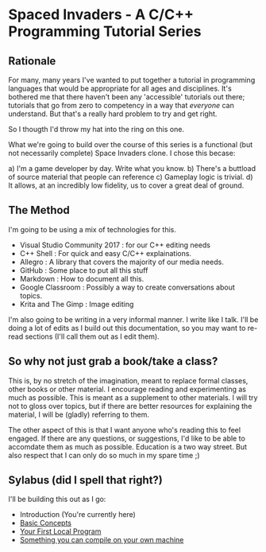 # Spaced Invaders - A C/C++ Programming Tutorial Series

## Rationale

For many, many years I've wanted to put together a tutorial in programming languages that would be appropriate for all ages and disciplines. It's bothered me that there haven't been any 'accessible' tutorials out there; tutorials that go from zero to competency in a way that _everyone_ can understand. But that's a really hard problem to try and get right.

So I thougth I'd throw my hat into the ring on this one.

What we're going to build over the course of this series is a functional (but not necessarily complete) Space Invaders clone. I chose this becase:

a) I'm a game developer by day. Write what you know.
b) There's a buttload of source material that people can reference
c) Gameplay logic is trivial.
d) It allows, at an incredibly low fidelity, us to cover a great deal of ground.

## The Method

I'm going to be using a mix of technologies for this.

- Visual Studio Community 2017 : for our C++ editing needs
- C++ Shell : For quick and easy C/C++ explainations.
- Allegro : A library that covers the majority of our media needs.
- GitHub : Some place to put all this stuff
- Markdown : How to document all this.
- Google Classroom : Possibly a way to create conversations about topics.
- Krita and The Gimp : Image editing

I'm also going to be writing in a very informal manner. I write like I talk. I'll be doing a lot of edits as I build out this documentation, so you may want to re-read sections (I'll call them out as I edit them).

## So why not just grab a book/take a class?

This is, by no stretch of the imagination, meant to replace formal classes, other books or other material. I encourage reading and experimenting as much as possible. This is meant as a supplement to other materials. I will try not to gloss over topics, but if there are better resources for explaining the material, I will be (gladly) referring to them.

The other aspect of this is that I want anyone who's reading this to feel engaged. If there are any questions, or suggestions, I'd like to be able to accomdate them as much as possible. Education is a two way street. But also respect that I can only do so much in my spare time ;)

## Sylabus (did I spell that right?)

I'll be building this out as I go:

- Introduction (You're currently here)
- [Basic Concepts](basicconcepts.md)
- [Your First Local Program](firststeps.md)
- [Something you can compile on your own machine](firststeps.md)